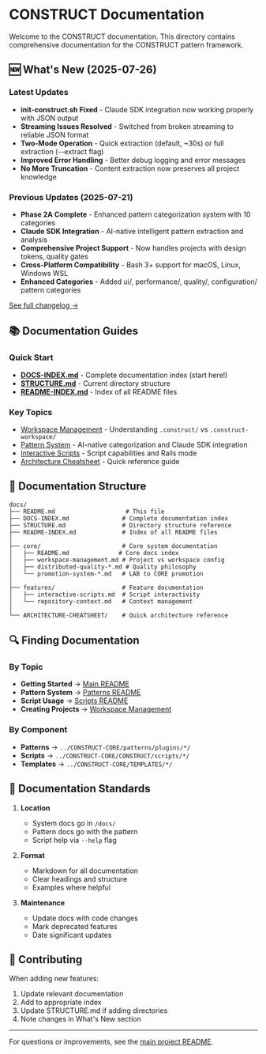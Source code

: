 # CONSTRUCT Documentation

Welcome to the CONSTRUCT documentation. This directory contains comprehensive documentation for the CONSTRUCT pattern framework.

## 🆕 What's New (2025-07-26)

### Latest Updates
- **init-construct.sh Fixed** - Claude SDK integration now working properly with JSON output
- **Streaming Issues Resolved** - Switched from broken streaming to reliable JSON format  
- **Two-Mode Operation** - Quick extraction (default, ~30s) or full extraction (--extract flag)
- **Improved Error Handling** - Better debug logging and error messages
- **No More Truncation** - Content extraction now preserves all project knowledge

### Previous Updates (2025-07-21)
- **Phase 2A Complete** - Enhanced pattern categorization system with 10 categories
- **Claude SDK Integration** - AI-native intelligent pattern extraction and analysis
- **Comprehensive Project Support** - Now handles projects with design tokens, quality gates
- **Cross-Platform Compatibility** - Bash 3+ support for macOS, Linux, Windows WSL
- **Enhanced Categories** - Added ui/, performance/, quality/, configuration/ pattern categories

[See full changelog →](DOCS-INDEX.md#-whats-new-2025-07-26)

## 📚 Documentation Guides

### Quick Start
- [**DOCS-INDEX.md**](DOCS-INDEX.md) - Complete documentation index (start here!)
- [**STRUCTURE.md**](STRUCTURE.md) - Current directory structure
- [**README-INDEX.md**](README-INDEX.md) - Index of all README files

### Key Topics
- [Workspace Management](core/workspace-management.md) - Understanding `.construct/` vs `.construct-workspace/`
- [Pattern System](../CONSTRUCT-CORE/patterns/README.md) - AI-native categorization and Claude SDK integration
- [Interactive Scripts](features/interactive-scripts.md) - Script capabilities and Rails mode
- [Architecture Cheatsheet](ARCHITECTURE-CHEATSHEET/) - Quick reference guide

## 📁 Documentation Structure

```
docs/
├── README.md                    # This file
├── DOCS-INDEX.md               # Complete documentation index
├── STRUCTURE.md                # Directory structure reference
├── README-INDEX.md             # Index of all README files
│
├── core/                       # Core system documentation
│   ├── README.md              # Core docs index
│   ├── workspace-management.md # Project vs workspace config
│   ├── distributed-quality-*.md # Quality philosophy
│   └── promotion-system-*.md   # LAB to CORE promotion
│
├── features/                   # Feature documentation
│   ├── interactive-scripts.md  # Script interactivity
│   └── repository-context.md   # Context management
│
└── ARCHITECTURE-CHEATSHEET/    # Quick architecture reference
```

## 🔍 Finding Documentation

### By Topic
- **Getting Started** → [Main README](../README.md)
- **Pattern System** → [Patterns README](../CONSTRUCT-CORE/patterns/README.md)
- **Script Usage** → [Scripts README](../CONSTRUCT-CORE/CONSTRUCT/scripts/README.md)
- **Creating Projects** → [Workspace Management](core/workspace-management.md)

### By Component
- **Patterns** → `../CONSTRUCT-CORE/patterns/plugins/*/`
- **Scripts** → `../CONSTRUCT-CORE/CONSTRUCT/scripts/*/`
- **Templates** → `../CONSTRUCT-CORE/TEMPLATES/*/`

## 📝 Documentation Standards

1. **Location**
   - System docs go in `/docs/`
   - Pattern docs go with the pattern
   - Script help via `--help` flag

2. **Format**
   - Markdown for all documentation
   - Clear headings and structure
   - Examples where helpful

3. **Maintenance**
   - Update docs with code changes
   - Mark deprecated features
   - Date significant updates

## 🤝 Contributing

When adding new features:
1. Update relevant documentation
2. Add to appropriate index
3. Update STRUCTURE.md if adding directories
4. Note changes in What's New section

---

For questions or improvements, see the [main project README](../README.md).